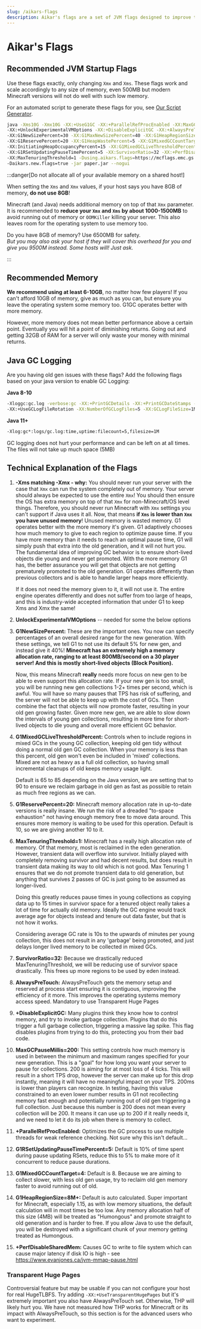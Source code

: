 ```yaml
---
slug: /aikars-flags
description: Aikar's flags are a set of JVM flags designed to improve the performance of your Paper server.
---
```


# Aikar's Flags

## Recommended JVM Startup Flags

Use these flags exactly, only changing `Xmx` and `Xms`. These flags work and scale accordingly to any
size of memory, even 500MB but modern Minecraft versions will not do well with such low memory.

For an automated script to generate these flags for you, see
[Our Script Generator](/misc/tools/start-script-gen).

```bash
java -Xms10G -Xmx10G -XX:+UseG1GC -XX:+ParallelRefProcEnabled -XX:MaxGCPauseMillis=200 
-XX:+UnlockExperimentalVMOptions -XX:+DisableExplicitGC -XX:+AlwaysPreTouch 
-XX:G1NewSizePercent=30 -XX:G1MaxNewSizePercent=40 -XX:G1HeapRegionSize=8M 
-XX:G1ReservePercent=20 -XX:G1HeapWastePercent=5 -XX:G1MixedGCCountTarget=4 
-XX:InitiatingHeapOccupancyPercent=15 -XX:G1MixedGCLiveThresholdPercent=90 
-XX:G1RSetUpdatingPauseTimePercent=5 -XX:SurvivorRatio=32 -XX:+PerfDisableSharedMem 
-XX:MaxTenuringThreshold=1 -Dusing.aikars.flags=https://mcflags.emc.gs 
-Daikars.new.flags=true -jar paper.jar --nogui
```

:::danger[Do not allocate all of your available memory on a shared host!]

When setting the `Xms` and `Xmx` values, if your host says you have 8GB of memory, **do not use 8GB**!

Minecraft (and Java) needs additional memory on top of that `Xmx` parameter. It is recommended to
**reduce your `Xmx` and `Xms` by about 1000-1500MB** to avoid running out of memory or `OOMKiller` killing
your server. This also leaves room for the operating system to use memory too.

Do you have 8GB of memory? Use 6500MB for safety.  
_But you may also ask your host if they will cover this overhead for you and
give you 9500M instead. Some hosts will! Just ask._

:::

## Recommended Memory

**We recommend using at least 6-10GB**, no matter how few players! If you can't afford 10GB of
memory, give as much as you can, but ensure you leave the operating system some memory too. G1GC
operates better with more memory.

However, more memory does not mean better performance above a certain point. Eventually you will hit
a point of diminishing returns. Going out and getting 32GB of RAM for a server will only waste your
money with minimal returns.

## Java GC Logging

Are you having old gen issues with these flags? Add the following flags based on your java version
to enable GC Logging:

**Java 8-10**

```bash
-Xloggc:gc.log -verbose:gc -XX:+PrintGCDetails -XX:+PrintGCDateStamps -XX:+PrintGCTimeStamps
-XX:+UseGCLogFileRotation -XX:NumberOfGCLogFiles=5 -XX:GCLogFileSize=1M
```

**Java 11+**

```bash
-Xlog:gc*:logs/gc.log:time,uptime:filecount=5,filesize=1M
```

GC logging does not hurt your performance and can be left on at all times. The files will not take
up much space (5MB)

## Technical Explanation of the Flags

1.  **-Xms matching -Xmx - why:** You should never run your server with the case that `Xmx` can run
    the system completely out of memory. Your server should always be expected to use the entire
    `Xmx`! You should then ensure the OS has extra memory on top of that `Xmx` for non-Minecraft/OS level
    things. Therefore, you should never run Minecraft with `Xmx` settings you can't support if Java uses it
    all. Now, that means **if `Xms` is lower than `Xmx` you have unused memory**! Unused memory is
    wasted memory. G1 operates better with the more memory it's given. G1 adaptively chooses how
    much memory to give to each region to optimize pause time. If you have more memory than it needs
    to reach an optimal pause time, G1 will simply push that extra into the old generation, and it
    will not hurt you. The fundamental idea of improving GC behavior is to ensure short-lived objects
    die young and never get promoted. With the more memory G1 has, the better assurance you will get
    that objects are not getting prematurely promoted to the old generation. G1 operates differently
    than previous collectors and is able to handle larger heaps more efficiently.

    If it does not need the memory given to it, it will not use it. The entire engine operates
    differently and does not suffer from too large of heaps, and this is industry-wide accepted
    information that under G1 to keep Xms and Xmx the same!

2.  **UnlockExperimentalVMOptions** -- needed for some the below options

3.  **G1NewSizePercent:** These are the important ones. You now can specify percentages of an
    overall desired range for the new generation. With these settings, we tell G1 to not use its
    default 5% for new gen, and instead give it 40%! **Minecraft has an extremely high a memory
    allocation rate, ranging to at least 800MB/second on a 30 player server! And this is
    mostly short-lived objects (Block Position).**

    Now, this means Minecraft **really** needs more focus on new gen to be able to even support this
    allocation rate. If your new gen is too small, you will be running new gen collections 1-2+
    times per second, which is awful. You will have so many pauses that TPS has risk of suffering,
    and the server will not be able to keep up with the cost of GCs. Then combine the fact that
    objects will now promote faster, resulting in your old gen growing faster. Given more new gen,
    we are able to slow down the intervals of young gen collections, resulting in more time for
    short-lived objects to die young and overall more efficient GC behavior.

4.  **G1MixedGCLiveThresholdPercent:** Controls when to include regions in mixed GCs in the young
    GC collection, keeping old gen tidy without doing a normal old gen GC collection. When your
    memory is less than this percent, old gen won't even be included in 'mixed' collections. Mixed
    are not as heavy as a full old collection, so having small incremental cleanups of old keeps
    memory usage light.

    Default is 65 to 85 depending on the Java version, we are setting that to 90 to ensure we reclaim garbage
    in old gen as fast as possible to retain as much free regions as we can.

5.  **G1ReservePercent=20:** Minecraft memory allocation rate in up-to-date versions is really insane. We
    run the risk of a dreaded "to-space exhaustion" not having enough memory free to move data
    around. This ensures more memory is waiting to be used for this operation. Default is 10, so we
    are giving another 10 to it.

6.  **MaxTenuringThreshold=1:** Minecraft has a really high allocation rate of memory. Of that
    memory, most is reclaimed in the eden generation. However, transient data will overflow into
    survivor. Initially played with completely removing survivor and had decent results, but does
    result in transient data making its way to old which is not good. Max Tenuring 1 ensures that we
    do not promote transient data to old generation, but anything that survives 2 passes of GC is 
    just going to be assumed as longer-lived.

    Doing this greatly reduces pause times in young collections as copying data up to 15 times in
    survivor space for a tenured object really takes a lot of time for actually old memory. Ideally
    the GC engine would track average age for objects instead and tenure out data faster, but that
    is not how it works.

    Considering average GC rate is 10s to the upwards of minutes per young collection, this does not
    result in any 'garbage' being promoted, and just delays longer lived memory to be collected in
    mixed GCs.

7.  **SurvivorRatio=32:** Because we drastically reduced MaxTenuringThreshold, we will be reducing
    use of survivor space drastically. This frees up more regions to be used by eden instead.

8.  **AlwaysPreTouch:** AlwaysPreTouch gets the memory setup and reserved at process start ensuring
    it is contiguous, improving the efficiency of it more. This improves the operating systems
    memory access speed. Mandatory to use Transparent Huge Pages

9.  **+DisableExplicitGC:** Many plugins think they know how to control memory, and try to invoke
    garbage collection. Plugins that do this trigger a full garbage collection, triggering a massive
    lag spike. This flag disables plugins from trying to do this, protecting you from their bad
    code.

10. **MaxGCPauseMillis=200:** This setting controls how much memory is used in between the minimum
    and maximum ranges specified for your new generation. This is a "goal" for how long you want
    your server to pause for collections. 200 is aiming for at most loss of 4 ticks. This will
    result in a short TPS drop, however the server can make up for this drop instantly, meaning it
    will have no meaningful impact on your TPS. 200ms is lower than players can recognize. In
    testing, having this value constrained to an even lower number results in G1 not recollecting
    memory fast enough and potentially running out of old gen triggering a full collection. Just
    because this number is 200 does not mean every collection will be 200. It means it can use up to
    200 if it really needs it, and we need to let it do its job when there is memory to collect.

11. **+ParallelRefProcEnabled:** Optimizes the GC process to use multiple threads for weak reference
    checking. Not sure why this isn't default...

12. **G1RSetUpdatingPauseTimePercent=5:** Default is 10% of time spent during pause updating RSets,
    reduce this to 5% to make more of it concurrent to reduce pause durations.

13. **G1MixedGCCountTarget=4:** Default is 8. Because we are aiming to collect slower, with less old
    gen usage, try to reclaim old gen memory faster to avoid running out of old.

14. **G1HeapRegionSize=8M+:** Default is auto calculated. Super important for Minecraft, especially
    1.15, as with low memory situations, the default calculation will in most times be too low. Any
    memory allocation half of this size (4MB) will be treated as "Humongous" and promote straight to
    old generation and is harder to free. If you allow Java to use the default, you will be
    destroyed with a significant chunk of your memory getting treated as Humongous.

15. **+PerfDisableSharedMem:** Causes GC to write to file system which can cause major latency if
    disk IO is high - see https://www.evanjones.ca/jvm-mmap-pause.html

### Transparent Huge Pages

Controversial feature but may be usable if you can not configure your host for real HugeTLBFS. Try
adding `-XX:+UseTransparentHugePages` but it's extremely important you also have AlwaysPreTouch set.
Otherwise, THP will likely hurt you. We have not measured how THP works for Minecraft or its impact with
AlwaysPreTouch, so this section is for the advanced users who want to experiment.
